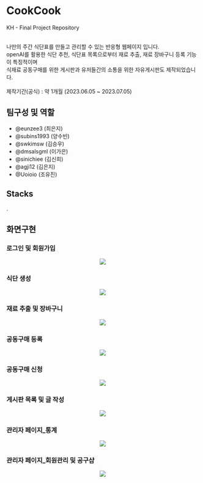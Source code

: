 # CookCook
KH - Final Project Repository

<br>
나만의 주간 식단표를 만들고 관리할 수 있는 반응형 웹페이지 입니다.<br>
openAI를 활용한 식단 추천, 식단표 목록으로부터 재료 추출, 재료 장바구니 등록 기능이 특징적이며<br>
식재료 공동구매를 위한 게시판과 유저들간의 소통을 위한 자유게시판도 제작되었습니다.<br><br>
제작기간(공식) : 약 1개월 (2023.06.05 ~ 2023.07.05)

## 팀구성 및 역할
* @eunzee3 (최은지)
* @subins1993 (양수빈)
* @swkimsw (김승우)
* @dmsalsgml (이가은)
* @sinichiee (김신희)
* @agji12 (김은지)
* @Uoioio (조유진)

## Stacks
.

## 화면구현
### 로그인 및 회원가입
<p align="center">
    <img src="https://github.com/sinichiee/CookCook/assets/127912681/b53429a8-10e5-4750-8e49-6ed83a3807ac.gif">
</p>

### 식단 생성
<p align="center">
    <img src="https://github.com/sinichiee/CookCook/assets/127912681/7e8f3fe4-3545-4a79-a16f-c5450a1b97d4.gif">
</p>

### 재료 추출 및 장바구니
<p align="center">
    <img src="https://github.com/sinichiee/CookCook/assets/127912681/d33b48c2-acdd-4108-9099-89693e038552.gif">
</p>

### 공동구매 등록
<p align="center">
    <img src="https://github.com/sinichiee/CookCook/assets/127912681/a53981c4-b8d4-463d-8f51-74e97ba86fa9.gif">
</p>

### 공동구매 신청
<p align="center">
    <img src="https://github.com/sinichiee/CookCook/assets/127912681/0a6cdb00-c7b6-4932-8ca6-ab827f360b30.gif">
</p>

### 게시판 목록 및 글 작성
<p align="center">
    <img src="https://github.com/sinichiee/CookCook/assets/127912681/db4c768f-1adc-4a82-976d-fa1d102f51ec.gif">
</p>

### 관리자 페이지_통계
<p align="center">
    <img src="https://github.com/sinichiee/CookCook/assets/127912681/24fe0910-c137-479b-84e5-17d18734cc4b.png">
</p>

### 관리자 페이지_회원관리 및 공구샵
<p align="center">
    <img src="https://github.com/sinichiee/CookCook/assets/127912681/4c6b7c76-3aea-4bf8-afab-f06d6cc6ea62.gif">
</p>

